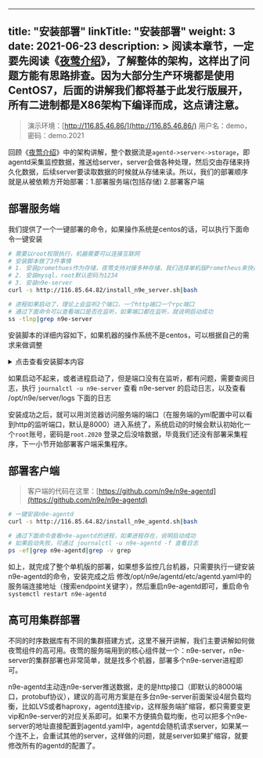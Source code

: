 
---
title: "安装部署"
linkTitle: "安装部署"
weight: 3
date: 2021-06-23
description: >
  阅读本章节，一定要先阅读《[夜莺介绍](/docs/intro/)》，了解整体的架构，这样出了问题方能有思路排查。因为大部分生产环境都是使用CentOS7，后面的讲解我们都将基于此发行版展开，所有二进制都是X86架构下编译而成，这点请注意。
---

> 演示环境：[http://116.85.46.86/](http://116.85.46.86/) 用户名：demo，密码：demo.2021

回顾《[夜莺介绍](/docs/intro/)》中的架构讲解，整个数据流是`agentd->server<->storage`，即agentd采集监控数据，推送给server，server会做各种处理，然后交由存储来持久化数据，后续server要读取数据的时候就从存储来读。所以，我们的部署顺序就是从被依赖方开始部署：1.部署服务端(包括存储) 2.部署客户端

## 部署服务端
我们提供了一个一键部署的命令，如果操作系统是centos的话，可以执行下面命令一键安装
```bash
# 需要以root权限执行，机器需要可以连接互联网
# 安装脚本做了3件事情
# 1. 安装promethues作为存储，夜莺支持对接多种存储，我们选择单机版Prometheus来快速开始
# 2. 安装mysql，root默认密码为1234
# 3. 安装n9e-server
curl -s http://116.85.64.82/install_n9e_server.sh|bash

# 进程如果启动了，理论上会监听2个端口，一个http端口一个rpc端口
# 通过下面命令可以查看端口是否在监听，如果端口都在监听，就说明启动成功
ss -tlnp|grep n9e-server
```

安装脚本的详细内容如下，如果机器的操作系统不是centos，可以根据自己的需求来做调整
<details>
<summary>点击查看安装脚本内容</summary>

```bash
#!/bin/bash

# 1.安装promethues作为存储，夜莺支持对接多种存储，我们选择单机版Prometheus来快速开始
mkdir -p /opt/prometheus
wget https://s3-gz01.didistatic.com/n9e-pub/prome/prometheus-2.28.0.linux-amd64.tar.gz -O prometheus-2.28.0.linux-amd64.tar.gz
tar xf prometheus-2.28.0.linux-amd64.tar.gz
cp -far prometheus-2.28.0.linux-amd64/*  /opt/prometheus/

# service 
cat <<EOF >/etc/systemd/system/prometheus.service
[Unit]
Description="prometheus"
Documentation=https://prometheus.io/
After=network.target

[Service]
Type=simple

ExecStart=/opt/prometheus/prometheus  --config.file=/opt/prometheus/prometheus.yml --storage.tsdb.path=/opt/prometheus/data --web.enable-lifecycle --enable-feature=remote-write-receiver --query.lookback-delta=2m 

Restart=on-failure
RestartSecs=5s
SuccessExitStatus=0
LimitNOFILE=65536
StandardOutput=syslog
StandardError=syslog
SyslogIdentifier=prometheus


[Install]
WantedBy=multi-user.target
EOF

systemctl daemon-reload
systemctl enable prometheus
systemctl restart prometheus
systemctl status prometheus

# 2.安装mysql，root默认密码为1234
yum -y install mariadb*
# 假设机器的/home分区是个SSD的大分区，datadir设置为/home/mysql
# mkdir -p /home/mysql
# chown mysql:mysql /home/mysql
# sed -i '/^datadir/s/^.*$/datadir=\/home\/mysql/g' /etc/my.cnf
# 启动mysql进程
systemctl start mariadb.service
# 将mysql设置为开机自启动
systemctl enable mariadb.service
# 设置mysql root密码
mysql -e "SET PASSWORD FOR 'root'@'localhost' = PASSWORD('1234');"

# 安装 notify.py 依赖 
pip install bottle

# 3.安装n9e-server
mkdir -p /opt/n9e
cd /opt/n9e
wget 116.85.64.82/n9e-server-5.0.0-rc6.tar.gz
tar zxvf n9e-server-5.0.0-rc6.tar.gz
mysql -uroot -p1234 < /opt/n9e/server/sql/n9e.sql

cp /opt/n9e/server/etc/service/n9e-server.service /etc/systemd/system/
systemctl daemon-reload
systemctl enable n9e-server
systemctl restart n9e-server
systemctl status n9e-server
```

</details>


如果启动不起来，或者进程启动了，但是端口没有在监听，都有问题，需要查阅日志，执行 `journalctl -u n9e-server` 查看 n9e-server 的启动日志，以及查看 /opt/n9e/server/logs 下面的日志

安装成功之后，就可以用浏览器访问服务端的端口（在服务端的yml配置中可以看到http的监听端口，默认是8000）进入系统了，系统启动的时候会默认初始化一个`root`账号，密码是`root.2020` 登录之后没啥数据，毕竟我们还没有部署采集程序，下一小节开始部署客户端采集程序。

## 部署客户端

> 客户端的代码在这里：[https://github.com/n9e/n9e-agentd](https://github.com/n9e/n9e-agentd)

```bash
# 一键安装n9e-agentd
curl -s http://116.85.64.82/install_n9e_agentd.sh|bash

# 通过下面命令查看n9e-agentd的进程，如果进程存在，说明启动成功
# 如果启动失败，可通过 journalctl -u n9e-agentd -f 查看日志
ps -ef|grep n9e-agentd|grep -v grep
```

如上，就完成了整个单机版的部署，如果想多监控几台机器，只需要执行一键安装n9e-agentd的命令，安装完成之后
修改/opt/n9e/agentd/etc/agentd.yaml中的服务端连接地址（搜索endpoint关键字），然后重启n9e-agentd即可，重启命令 `systemctl restart n9e-agentd`

## 高可用集群部署

不同的时序数据库有不同的集群搭建方式，这里不展开讲解，我们主要讲解如何做夜莺组件的高可用。夜莺的服务端用到的核心组件就一个：n9e-server，n9e-server的集群部署也非常简单，就是找多个机器，部署多个n9e-server进程即可。

n9e-agentd主动连n9e-server推送数据，走的是http接口（即默认的8000端口，protobuf协议），建议的高可用方案是在多台n9e-server前面架设4层负载均衡，比如LVS或者haproxy，agentd连接vip，这样服务端扩缩容，都只需要变更vip和n9e-server的对应关系即可。如果不方便搞负载均衡，也可以把多个n9e-server的地址直接配置到agentd.yaml中，agentd会随机请求server，如果某一个连不上，会重试其他的server，这样做的问题，就是server如果扩缩容，就要修改所有的agentd的配置了。